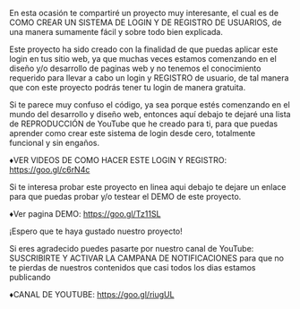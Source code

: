 En esta ocasión te compartiré un proyecto muy interesante, el cual es de COMO CREAR UN SISTEMA DE LOGIN Y DE REGISTRO DE USUARIOS, de una manera sumamente fácil y sobre todo bien explicada.

Este proyecto ha sido creado con la finalidad de que puedas aplicar este login en tus sitio web, ya que muchas veces estamos comenzando en el diseño y/o desarrollo de paginas web y no tenemos el conocimiento requerido para llevar a cabo un login y REGISTRO de usuario, de tal manera que con este proyecto podrás tener tu login de manera gratuita.

Si te parece muy confuso el código, ya sea porque estés comenzando en el mundo del desarrollo y diseño web, entonces aquí debajo te dejaré una lista de REPRODUCCIÓN de YouTube que he creado para ti, para que puedas aprender como crear este sistema de login desde cero, totalmente funcional y sin engaños.

♦VER VIDEOS DE COMO HACER ESTE LOGIN Y REGISTRO:
https://goo.gl/c6rN4c

Si te interesa probar este proyecto en linea aqui debajo te dejare un enlace para que puedas probar y/o testear el DEMO de este proyecto.

♦Ver pagina DEMO: 
https://goo.gl/Tz11SL

¡Espero que te haya gustado nuestro proyecto!

Si eres agradecido puedes pasarte por nuestro canal de YouTube:
SUSCRIBIRTE Y ACTIVAR LA CAMPANA DE NOTIFICACIONES
para que no te pierdas de nuestros contenidos
que casi todos los dias estamos publicando

♦CANAL DE YOUTUBE:
https://goo.gl/riugUL
